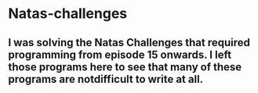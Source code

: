 # Natas-challenges

## I was solving the Natas Challenges that required programming from episode 15 onwards. I left those programs here to see that many of these programs are notdifficult to write at all.
